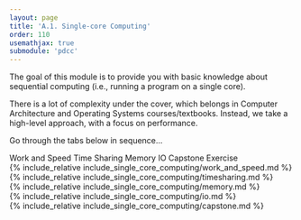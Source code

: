 ```yaml
---
layout: page
title: 'A.1. Single-core Computing'
order: 110
usemathjax: true
submodule: 'pdcc'
---
```


The goal of this module is to provide you with basic knowledge about
sequential computing (i.e., running a program on a single core). 

There is a lot of complexity under the cover, which belongs in Computer Architecture 
and Operating Systems courses/textbooks. Instead, we take a high-level approach,
with a focus on performance.

Go through the tabs below in sequence...

<div class="ui pointing secondary menu">
  <a class="item" data-tab="work-and-speed">Work and Speed</a>
  <a class="item" data-tab="time-sharing">Time Sharing</a>
  <a class="item" data-tab="memory">Memory</a>
  <a class="item" data-tab="io">IO</a>
  <a class="item" data-tab="capstone">Capstone Exercise</a>
</div>

<div markdown="1" class="ui tab segment active" data-tab="work-and-speed" >
  {% include_relative include_single_core_computing/work_and_speed.md %}
</div>
<div markdown="1" class="ui tab segment" data-tab="time-sharing">
  {% include_relative include_single_core_computing/timesharing.md %}
</div>
<div markdown="1" class="ui tab segment" data-tab="memory">
  {% include_relative include_single_core_computing/memory.md %}
</div>

<div markdown="1" class="ui tab segment" data-tab="io">
  {% include_relative include_single_core_computing/io.md %}
</div>

<div markdown="1" class="ui tab segment" data-tab="capstone">
  {% include_relative include_single_core_computing/capstone.md %}
</div>
